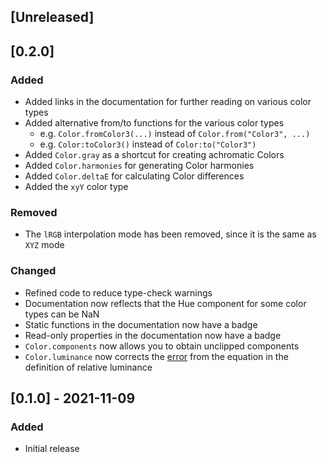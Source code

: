 ## [Unreleased]

## [0.2.0]
### Added
- Added links in the documentation for further reading on various color types
- Added alternative from/to functions for the various color types
    - e.g. `Color.fromColor3(...)` instead of `Color.from("Color3", ...)`
    - e.g. `Color:toColor3()` instead of `Color:to("Color3")`
- Added `Color.gray` as a shortcut for creating achromatic Colors
- Added `Color.harmonies` for generating Color harmonies
- Added `Color.deltaE` for calculating Color differences
- Added the `xyY` color type

### Removed
- The `lRGB` interpolation mode has been removed, since it is the same as `XYZ` mode

### Changed
- Refined code to reduce type-check warnings
- Documentation now reflects that the Hue component for some color types can be NaN
- Static functions in the documentation now have a badge
- Read-only properties in the documentation now have a badge
- `Color.components` now allows you to obtain unclipped components
- `Color.luminance` now corrects the [error](https://www.w3.org/WAI/GL/wiki/index.php?title=Relative_luminance&oldid=11187) from the equation in the definition of relative luminance

## [0.1.0] - 2021-11-09
### Added
- Initial release